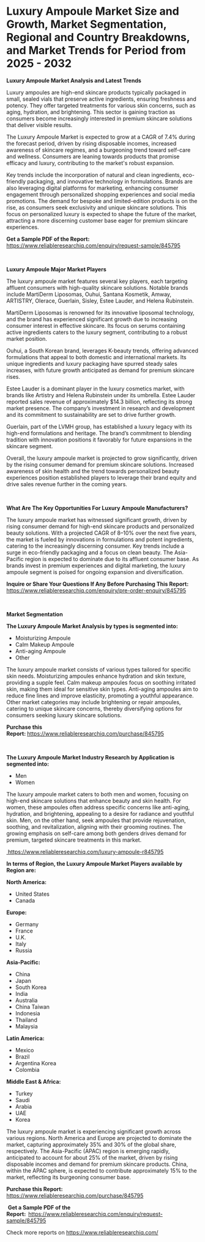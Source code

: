 <p><h1>Luxury Ampoule Market Size and Growth, Market Segmentation, Regional and Country Breakdowns, and Market Trends for Period from 2025 -  2032</h1></p><p><strong>Luxury Ampoule Market Analysis and Latest Trends</strong></p>
<p><p>Luxury ampoules are high-end skincare products typically packaged in small, sealed vials that preserve active ingredients, ensuring freshness and potency. They offer targeted treatments for various skin concerns, such as aging, hydration, and brightening. This sector is gaining traction as consumers become increasingly interested in premium skincare solutions that deliver visible results.</p><p>The Luxury Ampoule Market is expected to grow at a CAGR of 7.4% during the forecast period, driven by rising disposable incomes, increased awareness of skincare regimes, and a burgeoning trend toward self-care and wellness. Consumers are leaning towards products that promise efficacy and luxury, contributing to the market's robust expansion.</p><p>Key trends include the incorporation of natural and clean ingredients, eco-friendly packaging, and innovative technology in formulations. Brands are also leveraging digital platforms for marketing, enhancing consumer engagement through personalized shopping experiences and social media promotions. The demand for bespoke and limited-edition products is on the rise, as consumers seek exclusivity and unique skincare solutions. This focus on personalized luxury is expected to shape the future of the market, attracting a more discerning customer base eager for premium skincare experiences.</p></p>
<p><strong>Get a Sample PDF of the Report:&nbsp;</strong> <a href="https://www.reliableresearchiq.com/enquiry/request-sample/845795?utm_campaign=2188&utm_medium=2&utm_source=Github&utm_content=ia&utm_term=08022025&utm_id=luxury-ampoule">https://www.reliableresearchiq.com/enquiry/request-sample/845795</a></p>
<p>&nbsp;</p>
<p><strong>Luxury Ampoule Major Market Players</strong></p>
<p><p>The luxury ampoule market features several key players, each targeting affluent consumers with high-quality skincare solutions. Notable brands include MartiDerm Liposomas, Ouhui, Santana Kosmetik, Amway, ARTISTRY, Olerace, Guerlain, Sisley, Estee Lauder, and Helena Rubinstein. </p><p>MartiDerm Liposomas is renowned for its innovative liposomal technology, and the brand has experienced significant growth due to increasing consumer interest in effective skincare. Its focus on serums containing active ingredients caters to the luxury segment, contributing to a robust market position.</p><p>Ouhui, a South Korean brand, leverages K-beauty trends, offering advanced formulations that appeal to both domestic and international markets. Its unique ingredients and luxury packaging have spurred steady sales increases, with future growth anticipated as demand for premium skincare rises.</p><p>Estee Lauder is a dominant player in the luxury cosmetics market, with brands like Artistry and Helena Rubinstein under its umbrella. Estee Lauder reported sales revenue of approximately $14.3 billion, reflecting its strong market presence. The company’s investment in research and development and its commitment to sustainability are set to drive further growth.</p><p>Guerlain, part of the LVMH group, has established a luxury legacy with its high-end formulations and heritage. The brand’s commitment to blending tradition with innovation positions it favorably for future expansions in the skincare segment.</p><p>Overall, the luxury ampoule market is projected to grow significantly, driven by the rising consumer demand for premium skincare solutions. Increased awareness of skin health and the trend towards personalized beauty experiences position established players to leverage their brand equity and drive sales revenue further in the coming years.</p></p>
<p>&nbsp;</p>
<p><strong>What Are The Key Opportunities For Luxury Ampoule Manufacturers?</strong></p>
<p><p>The luxury ampoule market has witnessed significant growth, driven by rising consumer demand for high-end skincare products and personalized beauty solutions. With a projected CAGR of 8–10% over the next five years, the market is fueled by innovations in formulations and potent ingredients, catering to the increasingly discerning consumer. Key trends include a surge in eco-friendly packaging and a focus on clean beauty. The Asia-Pacific region is expected to dominate due to its affluent consumer base. As brands invest in premium experiences and digital marketing, the luxury ampoule segment is poised for ongoing expansion and diversification.</p></p>
<p><strong>Inquire or Share Your Questions If Any Before Purchasing This Report:</strong> <a href="https://www.reliableresearchiq.com/enquiry/pre-order-enquiry/845795?utm_campaign=2188&utm_medium=2&utm_source=Github&utm_content=ia&utm_term=08022025&utm_id=luxury-ampoule">https://www.reliableresearchiq.com/enquiry/pre-order-enquiry/845795</a></p>
<p>&nbsp;</p>
<p><strong>Market Segmentation</strong></p>
<p><strong>The Luxury Ampoule Market Analysis by types is segmented into:</strong></p>
<p><ul><li>Moisturizing Ampoule</li><li>Calm Makeup Ampoule</li><li>Anti-aging Ampoule</li><li>Other</li></ul></p>
<p><p>The luxury ampoule market consists of various types tailored for specific skin needs. Moisturizing ampoules enhance hydration and skin texture, providing a supple feel. Calm makeup ampoules focus on soothing irritated skin, making them ideal for sensitive skin types. Anti-aging ampoules aim to reduce fine lines and improve elasticity, promoting a youthful appearance. Other market categories may include brightening or repair ampoules, catering to unique skincare concerns, thereby diversifying options for consumers seeking luxury skincare solutions.</p></p>
<p><strong>Purchase this Report:&nbsp;</strong><a href="https://www.reliableresearchiq.com/purchase/845795?utm_campaign=2188&utm_medium=2&utm_source=Github&utm_content=ia&utm_term=08022025&utm_id=luxury-ampoule">https://www.reliableresearchiq.com/purchase/845795</a></p>
<p>&nbsp;</p>
<p><strong>The Luxury Ampoule Market Industry Research by Application is segmented into:</strong></p>
<p><ul><li>Men</li><li>Women</li></ul></p>
<p><p>The luxury ampoule market caters to both men and women, focusing on high-end skincare solutions that enhance beauty and skin health. For women, these ampoules often address specific concerns like anti-aging, hydration, and brightening, appealing to a desire for radiance and youthful skin. Men, on the other hand, seek ampoules that provide rejuvenation, soothing, and revitalization, aligning with their grooming routines. The growing emphasis on self-care among both genders drives demand for premium, targeted skincare treatments in this market.</p></p>
<p><a href="https://www.reliableresearchiq.com/luxury-ampoule-r845795?utm_campaign=2188&utm_medium=2&utm_source=Github&utm_content=ia&utm_term=08022025&utm_id=luxury-ampoule">&nbsp;https://www.reliableresearchiq.com/luxury-ampoule-r845795</a></p>
<p><strong>In terms of Region, the Luxury Ampoule Market Players available by Region are:</strong></p>
<p>
    <p> <strong> North America: </strong>
        <ul>
            <li>United States</li>
            <li>Canada</li>
        </ul>
        </p> 
    <p> <strong> Europe: </strong>
        <ul>
            <li>Germany</li>
            <li>France</li>
            <li>U.K.</li>
            <li>Italy</li>
            <li>Russia</li>
        </ul>
        </p> 
    <p> <strong> Asia-Pacific: </strong>
        <ul>
            <li>China</li>
            <li>Japan</li>
            <li>South Korea</li>
            <li>India</li>
            <li>Australia</li>
            <li>China Taiwan</li>
            <li>Indonesia</li>
            <li>Thailand</li>
            <li>Malaysia</li>
        </ul>
        </p> 
    <p> <strong> Latin America: </strong>
        <ul>
            <li>Mexico</li>
            <li>Brazil</li>
            <li>Argentina Korea</li>
            <li>Colombia</li>
        </ul>
        </p> 
    <p> <strong> Middle East & Africa: </strong>
        <ul>
            <li>Turkey</li>
            <li>Saudi</li>
            <li>Arabia</li>
            <li>UAE</li>
            <li>Korea</li>
        </ul>
    </p>
    </p>
<p><p>The luxury ampoule market is experiencing significant growth across various regions. North America and Europe are projected to dominate the market, capturing approximately 35% and 30% of the global share, respectively. The Asia-Pacific (APAC) region is emerging rapidly, anticipated to account for about 25% of the market, driven by rising disposable incomes and demand for premium skincare products. China, within the APAC sphere, is expected to contribute approximately 15% to the market, reflecting its burgeoning consumer base.</p></p>
<p><strong>Purchase this Report: </strong><a href="https://www.reliableresearchiq.com/purchase/845795?utm_campaign=2188&utm_medium=2&utm_source=Github&utm_content=ia&utm_term=08022025&utm_id=luxury-ampoule">https://www.reliableresearchiq.com/purchase/845795</a></p>
<p>&nbsp;<strong>Get a Sample PDF of the Report:&nbsp;&nbsp;</strong><a href="https://www.reliableresearchiq.com/enquiry/request-sample/845795?utm_campaign=2188&utm_medium=2&utm_source=Github&utm_content=ia&utm_term=08022025&utm_id=luxury-ampoule">https://www.reliableresearchiq.com/enquiry/request-sample/845795</a></p>
<p><strong></strong></p>
<p>Check more reports on <a href="https://www.reliableresearchiq.com/?utm_campaign=2188&utm_medium=2&utm_source=Github&utm_content=ia&utm_term=08022025&utm_id=luxury-ampoule">https://www.reliableresearchiq.com/</a></p>